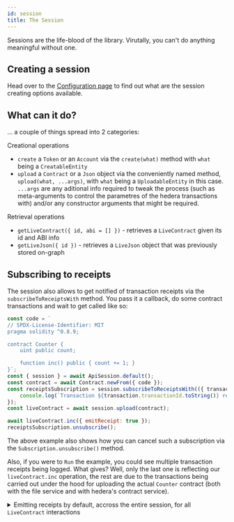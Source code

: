```yaml
---
id: session
title: The Session
---
```


Sessions are the life-blood of the library. Virutally, you can't do anything meaningful without one.

## Creating a session
Head over to the [Configuration page](../configuration.md#introduction) to find out what are the session creating options available.

## What can it do?
... a couple of things spread into 2 categories:

Creational operations
* `create` a `Token` or an `Account` via the `create(what)` method with `what` being a `CreatableEntity`
* `upload` a `Contract` or a `Json` object via the conveniently named method, `upload(what, ...args)`, with `what` being a `UploadableEntity` in this case. `...args` are any aditional info required to tweak the process (such as meta-arguments to control the parametres of the hedera transactions with) and/or any constructor arguments that might be required.

Retrieval operations
* `getLiveContract({ id, abi = [] })` - retrieves a `LiveContract` given its id and ABI info
* `getLiveJson({ id })` - retrieves a `LiveJson` object that was previously stored on-graph

## Subscribing to receipts
The session also allows to get notified of transaction receipts via the `subscribeToReceiptsWith` method. You pass it a callback, do some contract transactions and wait to get called like so:

```js live=true containerKey=subscribe_to_recipts
const code = `
// SPDX-License-Identifier: MIT
pragma solidity ^0.8.9;

contract Counter {
    uint public count;

    function inc() public { count += 1; }
}`;
const { session } = await ApiSession.default();
const contract = await Contract.newFrom({ code });
const receiptsSubscription = session.subscribeToReceiptsWith(({ transaction, receipt }) => {
    console.log(`Transaction ${transaction.transactionId.toString()} receipt reported finishing with status ${receipt.status}`);
});
const liveContract = await session.upload(contract);

await liveContract.inc({ emitReceipt: true });
receiptsSubscription.unsubscribe();
```

The above example also shows how you can cancel such a subscription via the `Subscription.unsubscribe()` method.

Also, if you were to `Run` the example, you could see multiple transaction receipts being logged. What gives? Well, only the last one is reflecting our `liveContract.inc` operation, the rest are due to the transactions being carried out under the hood for uploading the actual `Counter` contract (both with the file service and with hedera's contract service).

<details>
  <summary>Emitting receipts by default, accross the entire session, for all <code>LiveContract</code> interactions</summary>

In the above snippet we saw how one could emit an on-demand receipt (via the live-contract meta-arguments property of `emitReceipt` in `liveContract.greet({ emitReceipt: true })`) per individual contract method calls. That's great for controlling and keeping costs down, but what if we would like to have this behaviour as default accross the session usage?

To do that, you could either [set the `HEDERAS_DEFAULT_EMIT_LIVE_CONTRACT_RECEIPTS` environment option to `true`](../configuration.md#big-table-o-parameters) or have its runtime counter-part, `session.defaults.emitLiveContractReceipts`, to the same value.

The runtime variant will look something like this:
```json
const { session } = await ApiSession.default({
  session: { defaults: { emitLiveContractReceipts: true } }
});
```

Following this, you could get rid of the `{ emitReceipt: true }` meta-argument and just end up with a clean and more easily readable, `await liveContract.greet()` call.

</details>